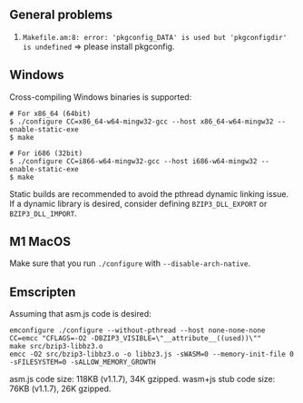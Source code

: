 
## General problems

1. `Makefile.am:8: error: 'pkgconfig_DATA' is used but 'pkgconfigdir' is undefined` => please install pkgconfig.

## Windows

Cross-compiling Windows binaries is supported:

```console
# For x86_64 (64bit)
$ ./configure CC=x86_64-w64-mingw32-gcc --host x86_64-w64-mingw32 --enable-static-exe
$ make

# For i686 (32bit)
$ ./configure CC=i866-w64-mingw32-gcc --host i686-w64-mingw32 --enable-static-exe
$ make
```

Static builds are recommended to avoid the pthread dynamic linking issue. If a dynamic library is desired, consider defining `BZIP3_DLL_EXPORT` or `BZIP3_DLL_IMPORT`.

## M1 MacOS

Make sure that you run `./configure` with `--disable-arch-native`.

## Emscripten

Assuming that asm.js code is desired:

```
emconfigure ./configure --without-pthread --host none-none-none CC=emcc "CFLAGS=-O2 -DBZIP3_VISIBLE=\"__attribute__((used))\""
make src/bzip3-libbz3.o
emcc -O2 src/bzip3-libbz3.o -o libbz3.js -sWASM=0 --memory-init-file 0 -sFILESYSTEM=0 -sALLOW_MEMORY_GROWTH
```

asm.js code size: 118KB (v1.1.7), 34K gzipped.
wasm+js stub code size: 76KB (v1.1.7), 26K gzipped.
